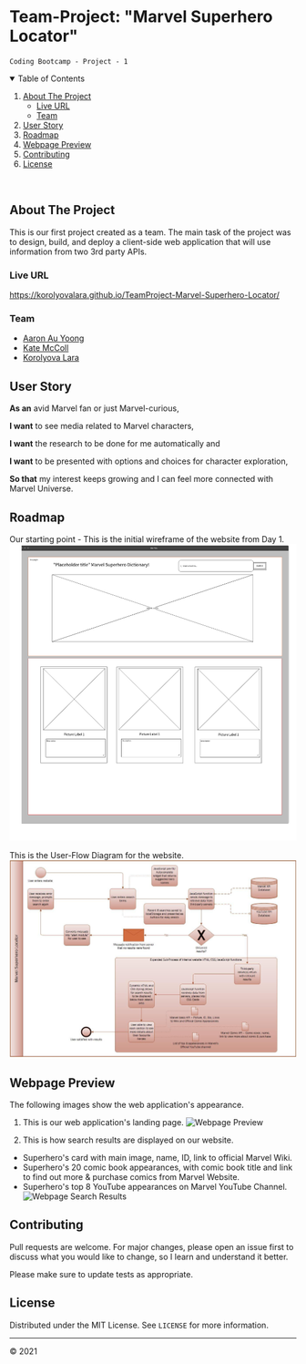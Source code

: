 # Team-Project: "Marvel Superhero Locator"
    Coding Bootcamp - Project - 1

<details open="open">
  <summary>Table of Contents</summary>
  <ol>
    <li>
      <a href="#about-the-project">About The Project</a>
      <ul>
        <li><a href="#live-url">Live URL</a></li>
        <li><a href="#team">Team</a></li>
      </ul>
    </li>
    <li><a href="#user-story">User Story</a></li>
    <li><a href="#roadmap">Roadmap</a></li>
    <li><a href="#webpage-preview">Webpage Preview</a></li>
    <li><a href="#contributing">Contributing</a></li>
    <li><a href="#license">License</a></li>
  </ol>
</details>
<br>

## About The Project
This is our first project created as a team. 
The main task of the project was to design, build, and deploy a client-side web application that will use information from two 3rd party APIs.

### Live URL
https://korolyovalara.github.io/TeamProject-Marvel-Superhero-Locator/

### Team
* [Aaron Au Yoong](https://github.com/aaronauyoong)
* [Kate McColl](https://github.com/katemccoll)
* [Korolyova Lara](https://github.com/KorolyovaLara)

## User Story
**As an** avid Marvel fan or just Marvel-curious,

**I want** to see media related to Marvel characters,

**I want** the research to be done for me automatically and 

**I want** to be presented with options and choices for character exploration,

**So that** my interest keeps growing and I can feel more connected with Marvel Universe.

## Roadmap
Our starting point - This is the initial wireframe of the website from Day 1.
![Webpage Draft](./assets/images/websiteWireframe.png)

This is the User-Flow Diagram for the website.
![Webpage Preview](./assets/images/websiteFlowDiagram.png)

## Webpage Preview
The following images show the web application's appearance. 

1. This is our web application's landing page.
![Webpage Preview](./assets/images/websiteLoadingScreen.png)

2. This is how search results are displayed on our website. 
 * Superhero's card with main image, name, ID, link to official Marvel Wiki.
 * Superhero's 20 comic book appearances, with comic book title and link to find out more & purchase comics from Marvel Website. 
 * Superhero's top 8 YouTube appearances on Marvel YouTube Channel. 
![Webpage Search Results](assets/images/websiteSearchResultsExample.png)


<!-- CONTRIBUTING -->
## Contributing
Pull requests are welcome. For major changes, please open an issue first to discuss what you would like to change, so I learn and understand it better.

Please make sure to update tests as appropriate.
<br>

<!-- LICENSE -->
## License
Distributed under the MIT License. See `LICENSE` for more information.

---
© 2021 
